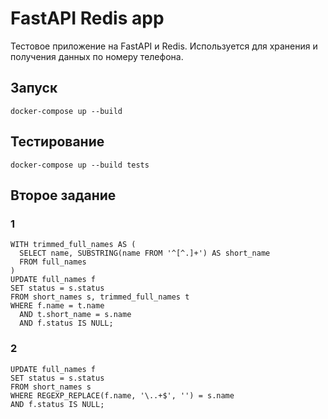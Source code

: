 # FastAPI Redis app

Тестовое приложение на FastAPI и Redis.
Используется для хранения и получения данных по номеру телефона.

## Запуск

    docker-compose up --build

## Тестирование

    docker-compose up --build tests

## Второе задание
### 1
    WITH trimmed_full_names AS (
      SELECT name, SUBSTRING(name FROM '^[^.]+') AS short_name
      FROM full_names
    )
    UPDATE full_names f
    SET status = s.status
    FROM short_names s, trimmed_full_names t
    WHERE f.name = t.name
      AND t.short_name = s.name
      AND f.status IS NULL;

### 2
    UPDATE full_names f
    SET status = s.status
    FROM short_names s
    WHERE REGEXP_REPLACE(f.name, '\..+$', '') = s.name
    AND f.status IS NULL;

    
